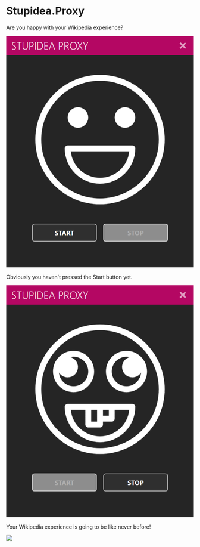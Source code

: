 # Stupidea.Proxy

Are you happy with your Wikipedia experience?

![](docs/happy.png)

Obviously you haven't pressed the Start button yet.

![](docs/goofy.png)

Your Wikipedia experience is going to be like never before!

![](docs/demo.gif)
